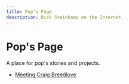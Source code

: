 ```yaml
---
title: Pop's Page
description: Dick Steinkamp on the Internet.
---
```


# Pop's Page

A place for pop's stories and projects.

* [Meeting Craig Breedlove](/pop/breedlove)
